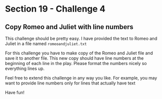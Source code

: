 # Section 19 - Challenge 4
## Copy Romeo and Juliet with line numbers

This challenge should be pretty easy.
I have provided the text to Romeo and Juliet in a file named `romeoandjuliet.txt`

For this challenge you have to make copy of the Romeo and Juliet file and save it to another file.
This new copy should have line numbers at the beginning of each line in the play.
Please format the numbers nicely so everything lines up.

Feel free to extend this challenge in any way you like.
For example, you may want to provide line numbers only for lines that actually have text

Have fun!
